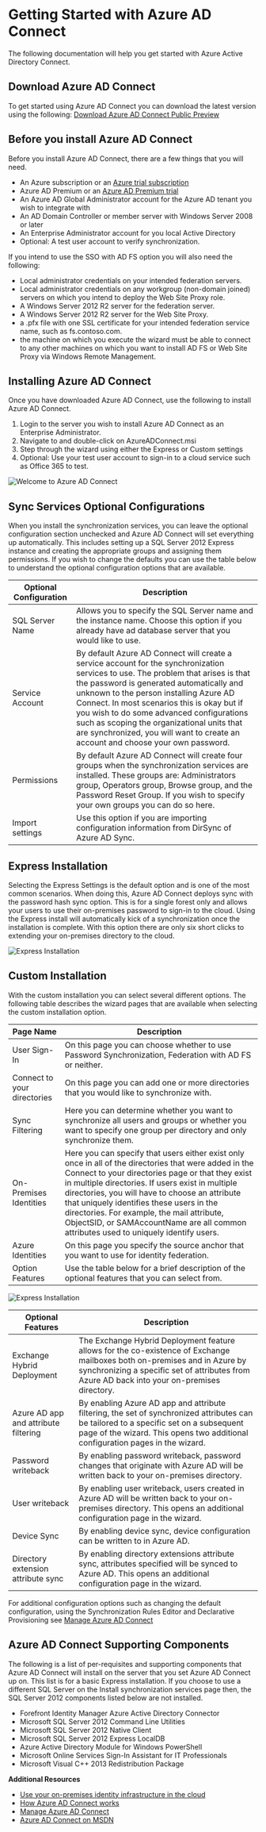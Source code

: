 <properties 
	pageTitle="Getting Started with Azure AD Connect" 
	description="Learn how to download, install and run the setup wizard for Azure AD Connect." 
	services="active-directory" 
	documentationCenter="" 
	authors="billmath" 
	manager="terrylan" 
	editor="lisatoft"/>

<tags 
	ms.service="azure-active-directory-connect" 
	ms.workload="identity" 
	ms.tgt_pltfrm="na" 
	ms.devlang="na" 
	ms.topic="article" 
	ms.date="04/02/2015"
	wacn.date="" 
	ms.author="billmath"/>

# Getting Started with Azure AD Connect

The following documentation will help you get started with Azure Active Directory Connect.

## Download Azure AD Connect



To get started using Azure AD Connect you can download the latest version using the following:  [Download Azure AD Connect Public Preview](http://connect.microsoft.com/site1164/program8612) 

## Before you install Azure AD Connect
Before you install Azure AD Connect, there are a few things that you will need.  

- An Azure subscription or an [Azure trial subscription](/pricing/1rmb-trial/)
- Azure AD Premium or an [Azure AD Premium trial](http://aka.ms/aadptrial)
- An Azure AD Global Administrator account for the Azure AD tenant you wish to integrate with
- An AD Domain Controller or member server with Windows Server 2008 or later
- An Enterprise Administrator account for you local Active Directory
- Optional:  A test user account to verify synchronization. 

If you intend to use the SSO with AD FS option you will also need the following:

- Local administrator credentials on your intended federation servers.
- Local administrator credentials on any workgroup (non-domain joined) servers on which you intend to deploy the Web Site Proxy role.
- A Windows Server 2012 R2 server for the federation server.
- A Windows Server 2012 R2 server for the Web Site Proxy.
-  a .pfx file with one SSL certificate for your intended federation service name, such as fs.contoso.com.
- the machine on which you execute the wizard must be able to connect to any other machines on which you want to install AD FS or Web Site Proxy via Windows Remote Management.


## Installing Azure AD Connect

Once you have downloaded Azure AD Connect, use the following to install Azure AD Connect.

1. Login to the server you wish to install Azure AD Connect as an Enterprise Administrator.
2. Navigate to and double-click on AzureADConnect.msi
3. Step through the wizard using either the Express or Custom settings
4. Optional:  Use your test user account to sign-in to a cloud service such as Office 365 to test.

![Welcome to Azure AD Connect](./media/active-directory-aadconnect-getstarted/aadConnect_Welcome.png)

## Sync Services Optional Configurations  

When you install the synchronization services, you can leave the optional configuration section unchecked and Azure AD Connect will set everything up automatically.  This includes setting up a SQL Server 2012 Express instance and creating the appropriate groups and assigning them permissions.  If you wish to change the defaults you can use the table below to understand the optional configuration options that are available.

Optional Configuration  | Description 
------------- | ------------- |
SQL Server Name  |Allows you to specify the SQL Server name and the instance name.  Choose this option if you already have ad database server that you would like to use.
Service Account  |By default Azure AD Connect will create a service account for the synchronization services to use.  The problem that arises is that the password is generated automatically and unknown to the person installing Azure AD Connect.  In most scenarios this is okay but if you wish to do some advanced configurations such as scoping the organizational units that are synchronized, you will want to create an account and choose your own password.  |
Permissions | By default Azure AD Connect will create four groups when the synchronization services are installed.  These groups are: Administrators group, Operators group, Browse group, and the Password Reset Group.  If you wish to specify your own groups you can do so here.
Import settings  |Use this option if you are importing configuration information from DirSync of Azure AD Sync.|



## Express Installation  

Selecting the Express Settings is the default option and is one of the most common scenarios.  When doing this, Azure AD Connect deploys sync with the password hash sync option. This is for a single forest only and allows your users to use their on-premises password to sign-in to the cloud.  Using the Express install will automatically kick of a synchronization once the installation is complete.  With this option there are only six short clicks to extending your on-premises directory to the cloud.

![Express Installation](./media/active-directory-aadconnect-getstarted/express.png)

## Custom Installation

With the custom installation you can select several different options.  The following table describes the wizard pages that are available when selecting the custom installation option.

Page Name    | Description
-------------------    | ------------- | 
User Sign-In|On this page you can choose whether to use Password Synchronization, Federation with AD FS or neither.
Connect to your directories|On this page you can add one or more directories that you would like to synchronize with.
Sync Filtering| Here you can determine whether you want to synchronize all users and groups or whether you want to specify one group per directory and only synchronize them.
On-Premises Identities|Here you can specify that users either exist only once in all of the directories that were added in the Connect to your directories page or that they exist in multiple directories.  If users exist in multiple directories, you will have to choose an attribute that uniquely identifies these users in the directories.  For example, the mail attribute, ObjectSID, or SAMAccountName are all common attributes used to uniquely identify users.
Azure Identities|On this page you specify the source anchor that you want to use for identity federation.
Option Features|Use the table below for a brief description of the optional features that you can select from.

![Express Installation](./media/active-directory-aadconnect-getstarted/of.png)


Optional Features      | Description
-------------------    | ------------- | 
Exchange Hybrid Deployment |The Exchange Hybrid Deployment feature allows for the co-existence of Exchange mailboxes both on-premises and in Azure by synchronizing a specific set of attributes from Azure AD back into your on-premises directory.
Azure AD app and attribute filtering|By enabling Azure AD app and attribute filtering, the set of synchronized attributes can be tailored to a specific set on a subsequent page of the wizard.  This opens two additional configuration pages in the wizard.  
Password writeback|By enabling password writeback, password changes that originate with Azure AD will be written back to your on-premises directory.
User writeback|By enabling user writeback, users created in Azure AD will be written back to your on-premises directory.  This opens an additional configuration page in the wizard.  
Device Sync|By enabling device sync, device configuration can be written to in Azure AD.
Directory extension attribute sync|By enabling directory extensions attribute sync, attributes specified will be synced to Azure AD.  This opens an additional configuration page in the wizard.  

For additional configuration options such as changing the default configuration, using the Synchronization Rules Editor and Declarative Provisioning see [Manage Azure AD Connect](/documentation/articles/active-directory-aadconnect-manage)

## Azure AD Connect Supporting Components

The following is a list of per-requisites and supporting components that Azure AD Connect will install on the server that you set Azure AD Connect up on.  This list is for a basic Express installation.  If you choose to use a different SQL Server on the Install synchronization services page then, the SQL Server 2012 components listed below are not installed. 

- Forefront Identity Manager Azure Active Directory Connector
- Microsoft SQL Server 2012 Command Line Utilities
- Microsoft SQL Server 2012 Native Client
- Microsoft SQL Server 2012 Express LocalDB
- Azure Active Directory Module for Windows PowerShell
- Microsoft Online Services Sign-In Assistant for IT Professionals
- Microsoft Visual C++ 2013 Redistribution Package


**Additional Resources**

* [Use your on-premises identity infrastructure in the cloud](/documentation/articles/active-directory-aadconnect)
* [How Azure AD Connect works](/documentation/articles/active-directory-aadconnect-howitworks)
* [Manage Azure AD Connect](/documentation/articles/active-directory-aadconnect-manage)
* [Azure AD Connect on MSDN](https://msdn.microsoft.com/zh-cn/library/azure/dn832695.aspx)
